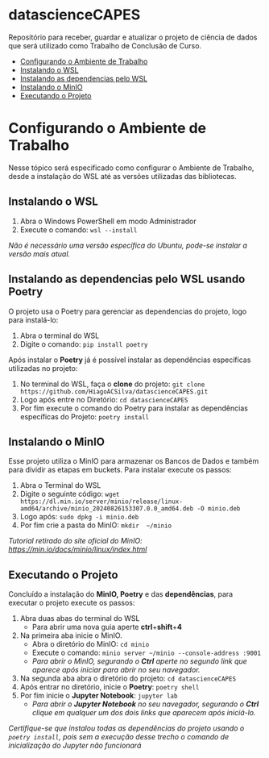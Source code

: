 # datascienceCAPES
Repositório para receber, guardar e atualizar o projeto de ciência de dados que será utilizado como Trabalho de Conclusão de Curso.

* [Configurando o Ambiente de Trabalho](https://github.com/HiagoACSilva/datascienceCAPES?tab=readme-ov-file#configurando-o-ambiente-de-trabalho)
* [Instalando o WSL](https://github.com/HiagoACSilva/datascienceCAPES?tab=readme-ov-file#instalando-o-wsl)
* [Instalando as dependencias pelo WSL](https://github.com/HiagoACSilva/datascienceCAPES?tab=readme-ov-file#instalando-as-dependencias-pelo-wsl-usando-poetry)
* [Instalando o MinIO](https://github.com/HiagoACSilva/datascienceCAPES?tab=readme-ov-file#instalando-o-minio)
* [Executando o Projeto](https://github.com/HiagoACSilva/datascienceCAPES?tab=readme-ov-file#executando-o-projeto)

# Configurando o Ambiente de Trabalho
Nesse tópico será especificado como configurar o Ambiente de Trabalho, desde a instalação do WSL até as versões utilizadas das bibliotecas.

## Instalando o WSL
 
1. Abra o Windows PowerShell em modo Administrador
2. Execute o comando: ```wsl --install```

_Não é necessário uma versão específica do Ubuntu, pode-se instalar a versão mais atual._

## Instalando as dependencias pelo WSL usando Poetry

O projeto usa o Poetry para gerenciar as dependencias do projeto, logo para instalá-lo:

1. Abra o terminal do WSL
2. Digite o comando: ```pip install poetry```

Após instalar o **Poetry** já é possível instalar as dependências específicas utilizadas no projeto:

1. No terminal do WSL, faça o **clone** do projeto: ```git clone https://github.com/HiagoACSilva/datascienceCAPES.git```
2. Logo após entre no Diretório: ```cd datascienceCAPES```
3. Por fim execute o comando do Poetry para instalar as dependências específicas do Projeto: ```poetry install```

## Instalando o MinIO

Esse projeto utiliza o MinIO para armazenar os Bancos de Dados e também para dividir as etapas em buckets.
Para instalar execute os passos:

1. Abra o Terminal do WSL
2. Digite o seguinte código: ```wget https://dl.min.io/server/minio/release/linux-amd64/archive/minio_20240826153307.0.0_amd64.deb -O minio.deb```
3. Logo após: ```sudo dpkg -i minio.deb```
4. Por fim crie a pasta do MinIO: ```mkdir  ~/minio```

_Tutorial retirado do site oficial do MinIO: https://min.io/docs/minio/linux/index.html_

## Executando o Projeto

Concluído a instalação do **MinIO, Poetry** e das **dependências**, para executar o projeto execute os passos:

1. Abra duas abas do terminal do WSL
   * Para abrir uma nova guia aperte **ctrl**+**shift**+**4**
2. Na primeira aba inicie o MinIO.
   * Abra o diretório do MinIO: ```cd minio```
   * Execute o comando: ```minio server ~/minio --console-address :9001```
   * _Para abrir o MinIO, segurando o **Ctrl** aperte no segundo link que aparece após iniciar para abrir no seu navegador._
3. Na segunda aba abra o diretório do projeto: ```cd datascienceCAPES```
4. Após entrar no diretório, inicie o **Poetry**: ```poetry shell```
5. Por fim inicie o **Jupyter Notebook**: ```jupyter lab```
   * _Para abrir o **Jupyter Notebook** no seu navegador, segurando o **Ctrl** clique em qualquer um dos dois links que aparecem após iniciá-lo._

_Certifique-se que instalou todas as dependências do projeto usando o ```poetry install```, pois sem a execução desse trecho o comando de inicialização do Jupyter não funcionará_
